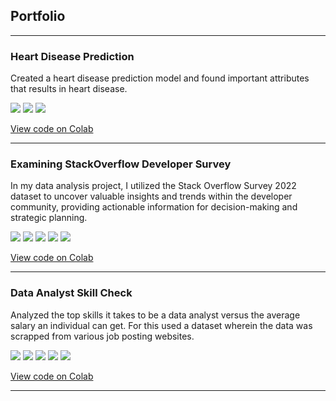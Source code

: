 ## Portfolio

---

### Heart Disease Prediction

Created a heart disease prediction model and found important attributes that results in heart disease.

[![](https://img.shields.io/badge/Python-white?logo=Python)](#) [![](https://img.shields.io/badge/Jupyter-white?logo=Jupyter)](#) [![](https://img.shields.io/badge/scikit--learn-white?logo=scikit-learn)](#)


[View code on Colab](https://colab.research.google.com/drive/15kAGFC7SCledLDEHm6rQUeXAw07yTgJC)

---

### Examining StackOverflow Developer Survey
In my data analysis project, I utilized the Stack Overflow Survey 2022 dataset to uncover valuable insights and trends within the developer community, providing actionable information for decision-making and strategic planning.
<!--
<img src="images/mobility.png?raw=true" />
-->
[![](https://img.shields.io/badge/Python-white?logo=Python)](#)  [![](https://img.shields.io/badge/scikit--learn-white?logo=scikit-learn)](#) [![](https://img.shields.io/badge/pandas-blue?logo=pandas&logoColor=white)](#)
 [![](https://img.shields.io/badge/NumPy-blue?logo=numpy&logoColor=white)](#)
 [![](https://img.shields.io/badge/Google_Colab-white?logo=google-colab)](#)  

[View code on Colab](https://colab.research.google.com/drive/1mXNlNn0fyD99eSKxIF-_ITUMlNAziy5Y#scrollTo=oU_9c5ekDh9W)

---

### Data Analyst Skill Check
Analyzed the top skills it takes to be a data analyst versus the average salary an individual can get. For this used a dataset wherein the data was scrapped from various job posting websites. 

[![](https://img.shields.io/badge/Python-white?logo=Python)](#)  [![](https://img.shields.io/badge/scikit--learn-white?logo=scikit-learn)](#) [![](https://img.shields.io/badge/pandas-blue?logo=pandas&logoColor=white)](#)
 [![](https://img.shields.io/badge/NumPy-blue?logo=numpy&logoColor=white)](#)
 [![](https://img.shields.io/badge/Google_Colab-white?logo=google-colab)](#) 
 
[View code on Colab](https://colab.research.google.com/drive/1pC9ljgZLYrP3rh-liqiY4oDW_Ee7O4b1#scrollTo=KI_t7UNLiT_7)

---


